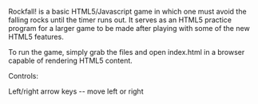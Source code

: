 Rockfall! is a basic HTML5/Javascript game in which one must avoid the falling rocks until the timer runs out. It serves as an HTML5 practice program for a larger game to be made after playing with some of the new HTML5 features.


To run the game, simply grab the files and open index.html in a browser capable of rendering HTML5 content.

Controls:

Left/right arrow keys -- move left or right

